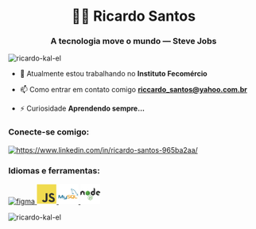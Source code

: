 <h1 align="center">👨‍💻 Ricardo Santos</h1>
<h3 align="center">A tecnologia move o mundo — Steve Jobs</h3>

<p align="left"> <img src="https://komarev.com/ghpvc/?username=ricardo-kal-el&label=Profile%20views&color=0e75b6&style=flat" alt="ricardo-kal-el" /> </p>

- 🔭 Atualmente estou trabalhando no **Instituto Fecomércio**

- 📫 Como entrar em contato comigo **riccardo_santos@yahoo.com.br**

- ⚡ Curiosidade **Aprendendo sempre...**

<h3 align="left">Conecte-se comigo:</h3>
<p align="left">
<a href="https://linkedin.com/in/https://www.linkedin.com/in/ricardo-santos-965ba2aa/" target="blank"><img align="center" src="https://raw.githubusercontent.com/rahuldkjain/github-profile-readme-generator/master/src/images/icons/Social/linked-in-alt.svg" alt="https://www.linkedin.com/in/ricardo-santos-965ba2aa/" height="30" width="40" /></a>
</p>

<h3 align="left">Idiomas e ferramentas:</h3>
<p align="left"> <a href="https://www.figma.com/" target="_blank" rel="noreferrer"> <img src="https://www.vectorlogo.zone/logos/figma/figma-icon.svg" alt="figma" width="40" height="40"/> </a> <a href="https://developer.mozilla.org/en-US/docs/Web/JavaScript" target="_blank" rel="noreferrer"> <img src="https://raw.githubusercontent.com/devicons/devicon/master/icons/javascript/javascript-original.svg" alt="javascript" width="40" height="40"/> </a> <a href="https://www.mysql.com/" target="_blank" rel="noreferrer"> <img src="https://raw.githubusercontent.com/devicons/devicon/master/icons/mysql/mysql-original-wordmark.svg" alt="mysql" width="40" height="40"/> </a> <a href="https://nodejs.org" target="_blank" rel="noreferrer"> <img src="https://raw.githubusercontent.com/devicons/devicon/master/icons/nodejs/nodejs-original-wordmark.svg" alt="nodejs" width="40" height="40"/> </a> </p> <p>

<img align="center" src="https://github-readme-stats.vercel.app/api/top-langs?username=ricardo-kal-el&show_icons=true&locale=en&layout=compact" alt="ricardo-kal-el" /></p>
